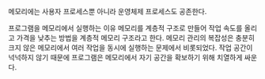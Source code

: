 메모리에는 사용자 프로세스뿐 아니라 운영체제 프로세스도 공존한다.

프로그램을 메모리에서 실행하는 이유
메모리를 계층적 구조로 만들어 작업 속도를 올리고 가격을 낮추는 방법을 계층적 메모리 구조라고 한다.
메모리 관리의 복잡성은 충분히 크지 않은 메모리에서 여러 작업을 동시에 실행하는 문제에서 비롯되었다. 작업 공간이 넉넉하지 않기 때문에 프로그램은 메모리에서 자기 공간을 확보하기 위해 치열하게 싸운다.